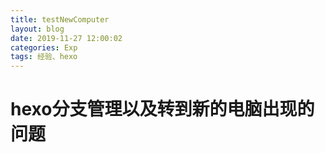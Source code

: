```yaml
---
title: testNewComputer
layout: blog
date: 2019-11-27 12:00:02
categories: Exp
tags: 经验、hexo
---
```

# hexo分支管理以及转到新的电脑出现的问题